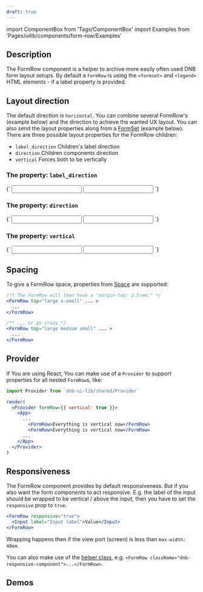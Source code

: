 ```yaml
---
draft: true
---
```


import ComponentBox from 'Tags/ComponentBox'
import Examples from 'Pages/uilib/components/form-row/Examples'

## Description

The FormRow component is a helper to archive more easily often used DNB form layout setups. By default a `FormRow` is using the `<formset>` and `<legend>` HTML elements - if a label property is provided.

## Layout direction

The default direction is `horizontal`.
You can combine several FormRow's (example below) and the direction to achieve the wanted UX layout. You can also send the layout properties along from a [FormSet](/uilib/components/form-set) (example below).
There are three possible layout properties for the FormRow children:

- `label_direction` Children's label direction
- `direction` Children components direction
- `vertical` Forces both to be vertically

### The property: **`label_direction`**

<ComponentBox>
{`
<FormRow label_direction="vertical">
  <Input label="Label:" right />
  <Input label="Label:" />
</FormRow>
`}
</ComponentBox>

### The property: **`direction`**

<ComponentBox>
{`
<FormRow direction="vertical">
  <Input label="Label:" bottom />
  <Input label="Label:" />
</FormRow>
`}
</ComponentBox>

### The property: **`vertical`**

<ComponentBox>
{`
<FormRow vertical>
  <Input label="Label:" bottom />
  <Input label="Label:" />
</FormRow>
`}
</ComponentBox>

## Spacing

To give a FormRow space, properties from [Space](/uilib/components/space#tab-properties) are supported:

```jsx
/** The FormRow will then have a "margin-top: 2.5rem;" */
<FormRow top="large x-small" ... >
  ...
</FormRow>

/** ... or go crazy */
<FormRow top="large medium small" ... >
  ...
</FormRow>
```

## Provider

If You are using React, You can make use of a `Provider` to support properties for all nested `FormRow`s, like:

```jsx
import Provider from `dnb-ui-lib/shared/Provider`

render(
  <Provider formRow={{ vertical: true }}>
    <App>
      ...
        <FormRow>Everything is vertical now</FormRow>
        <FormRow>Everything is vertical now</FormRow>
      ...
    </App>
  </Provider>
)
```

## Responsiveness

The FormRow component provides by default responsiveness.
But if you also want the form components to act responsive. E.g. the label of the input should be wrapped to be vertical / above the input, then you have to set the `responsive` prop to `true`.

```jsx
<FormRow responsive="true">
  <Input label="Input label">Value</Input>
</FormRow>
```

Wrapping happens then if the view port (screen) is less than `max-width: 40em`.

You can also make use of the [helper class](/uilib/helpers), e.g. `<FormRow className="dnb-responsive-component">...</FormRow>`.

## Demos

<Examples />
